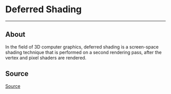 # Deferred Shading

___

## About

In the field of 3D computer graphics, deferred shading is a screen-space shading technique that is performed on a second rendering pass, after the vertex and pixel shaders are rendered.

## Source

[Source](https://en.wikipedia.org/wiki/Deferred_shading)
